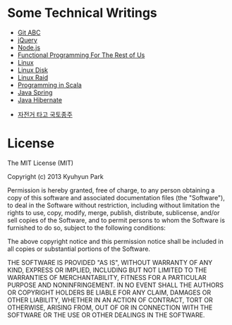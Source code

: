 # Some Technical Writings

* [Git ABC](categories/git-abc)
* [jQuery](categories/jquery)
* [Node.js](categories/node)
* [Functional Programming For The Rest of Us](categories/fp-for-r-us)
* [Linux](categories/linux)
* [Linux Disk](categories/linux-disk)
* [Linux Raid](categories/linux-raid)
* [Programming in Scala](categories/pi-scala)
* [Java Spring](categories/java/spring)
* [Java Hibernate](categories/java/hibernate)

>

* [자전거 타고 국토종주](categories/bike/seoul-to-busan/readme.md)

# License

The MIT License (MIT)

Copyright (c) 2013 Kyuhyun Park

Permission is hereby granted, free of charge, to any person obtaining a copy of this software and associated documentation files (the "Software"), to deal in the Software without restriction, including without limitation the rights to use, copy, modify, merge, publish, distribute, sublicense, and/or sell copies of the Software, and to permit persons to whom the Software is furnished to do so, subject to the following conditions:

The above copyright notice and this permission notice shall be included in all copies or substantial portions of the Software.

THE SOFTWARE IS PROVIDED "AS IS", WITHOUT WARRANTY OF ANY KIND, EXPRESS OR IMPLIED, INCLUDING BUT NOT LIMITED TO THE WARRANTIES OF MERCHANTABILITY, FITNESS FOR A PARTICULAR PURPOSE AND NONINFRINGEMENT. IN NO EVENT SHALL THE AUTHORS OR COPYRIGHT HOLDERS BE LIABLE FOR ANY CLAIM, DAMAGES OR OTHER LIABILITY, WHETHER IN AN ACTION OF CONTRACT, TORT OR OTHERWISE, ARISING FROM, OUT OF OR IN CONNECTION WITH THE SOFTWARE OR THE USE OR OTHER DEALINGS IN THE SOFTWARE.

